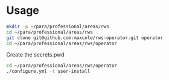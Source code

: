 
# Usage

```bash
mkdir -p ~/para/professional/areas/rws
cd ~/para/professional/areas/rws
git clone git@github.com:maxcole/rws-operator.git operator
cd ~/para/professional/areas/rws/operator
```
Create the secrets.pwd

```bash
cd ~/para/professional/areas/rws/operator
./configure.yml -t user-install
```
